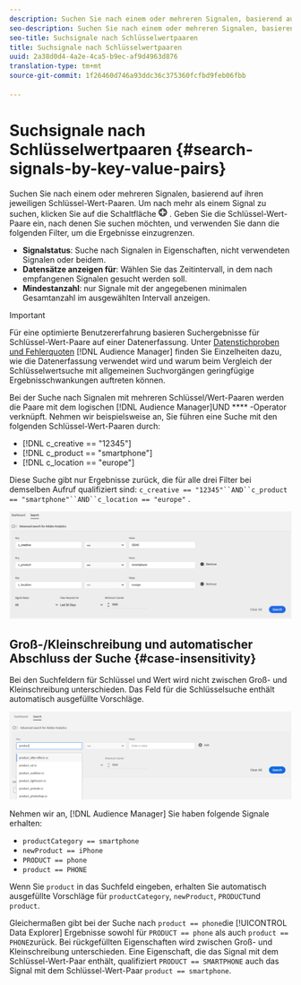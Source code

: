 ```yaml
---
description: Suchen Sie nach einem oder mehreren Signalen, basierend auf ihren jeweiligen Schlüssel-Wert-Paaren.
seo-description: Suchen Sie nach einem oder mehreren Signalen, basierend auf ihren jeweiligen Schlüssel-Wert-Paaren.
seo-title: Suchsignale nach Schlüsselwertpaaren
title: Suchsignale nach Schlüsselwertpaaren
uuid: 2a38d0d4-4a2e-4ca5-b9ec-af9d4963d876
translation-type: tm+mt
source-git-commit: 1f26460d746a93ddc36c375360fcfbd9feb06fbb

---
```



# Suchsignale nach Schlüsselwertpaaren {#search-signals-by-key-value-pairs}

Suchen Sie nach einem oder mehreren Signalen, basierend auf ihren jeweiligen Schlüssel-Wert-Paaren.
Um nach mehr als einem Signal zu suchen, klicken Sie auf die Schaltfläche ![Hinzufügen](assets/icon_add.png) . Geben Sie die Schlüssel-Wert-Paare ein, nach denen Sie suchen möchten, und verwenden Sie dann die folgenden Filter, um die Ergebnisse einzugrenzen.

* **Signalstatus**: Suche nach Signalen in Eigenschaften, nicht verwendeten Signalen oder beidem.
* **Datensätze anzeigen für**: Wählen Sie das Zeitintervall, in dem nach empfangenen Signalen gesucht werden soll.
* **Mindestanzahl**: nur Signale mit der angegebenen minimalen Gesamtanzahl im ausgewählten Intervall anzeigen.

>[!IMPORTANT]
>
>Für eine optimierte Benutzererfahrung basieren Suchergebnisse für Schlüssel-Wert-Paare auf einer Datenerfassung. Unter [Datenstichproben und Fehlerquoten](/help/using/reporting/report-sampling.md) [!DNL Audience Manager] finden Sie Einzelheiten dazu, wie die Datenerfassung verwendet wird und warum beim Vergleich der Schlüsselwertsuche mit allgemeinen Suchvorgängen geringfügige Ergebnisschwankungen auftreten können.

Bei der Suche nach Signalen mit mehreren Schlüssel/Wert-Paaren werden die Paare mit dem logischen [!DNL Audience Manager]UND **** -Operator verknüpft. Nehmen wir beispielsweise an, Sie führen eine Suche mit den folgenden Schlüssel-Wert-Paaren durch:

* [!DNL c_creative == "12345"]
* [!DNL c_product == "smartphone"]
* [!DNL c_location == "europe"]

Diese Suche gibt nur Ergebnisse zurück, die für alle drei Filter bei demselben Aufruf qualifiziert sind: `c_creative == "12345"``AND``c_product == "smartphone"``AND``c_location == "europe"` .

![](assets/signals-search.png)

## Groß-/Kleinschreibung und automatischer Abschluss der Suche {#case-insensitivity}

Bei den Suchfeldern für Schlüssel und Wert wird nicht zwischen Groß- und Kleinschreibung unterschieden. Das Feld für die Schlüsselsuche enthält automatisch ausgefüllte Vorschläge.

![](assets/signal-search-suggestions.png)

Nehmen wir an, [!DNL Audience Manager] Sie haben folgende Signale erhalten:

* `productCategory == smartphone`
* `newProduct == iPhone`
* `PRODUCT == phone`
* `product == PHONE`

Wenn Sie `product` in das Suchfeld eingeben, erhalten Sie automatisch ausgefüllte Vorschläge für `productCategory`, `newProduct`, `PRODUCT`und `product`.

Gleichermaßen gibt bei der Suche nach `product == phone`die [!UICONTROL Data Explorer] Ergebnisse sowohl für `PRODUCT == phone` als auch `product == PHONE`zurück.
Bei rückgefüllten Eigenschaften wird zwischen Groß- und Kleinschreibung unterschieden. Eine Eigenschaft, die das Signal mit dem Schlüssel-Wert-Paar enthält, qualifiziert `PRODUCT == SMARTPHONE` auch das Signal mit dem Schlüssel-Wert-Paar `product == smartphone`.